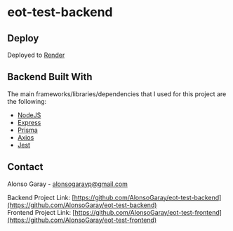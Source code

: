# eot-test-backend

## Deploy
Deployed to [Render](https://render.com/)

## Backend Built With

The main frameworks/libraries/dependencies that I used for this project are the following:

- [NodeJS](https://nodejs.org/en/)
- [Express](https://expressjs.com/)
- [Prisma](https://www.prisma.io/)
- [Axios](https://axios-http.com/)
- [Jest](https://jestjs.io/)

## Contact

Alonso Garay - alonsogarayp@gmail.com

Backend Project Link: [https://github.com/AlonsoGaray/eot-test-backend](https://github.com/AlonsoGaray/eot-test-backend)    
Frontend Project Link: [https://github.com/AlonsoGaray/eot-test-frontend](https://github.com/AlonsoGaray/eot-test-frontend)
